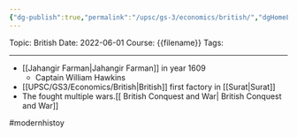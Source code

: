 ```yaml
---
{"dg-publish":true,"permalink":"/upsc/gs-3/economics/british/","dgHomeLink":true,"dgPassFrontmatter":false}
---
```


Topic: British
Date: 2022-06-01
Course: {{filename}}
Tags: 

---



- [[Jahangir Farman|Jahangir Farman]] in year 1609 
	- Captain William Hawkins
- [[UPSC/GS3/Economics/British|British]] first factory in [[Surat|Surat]]
- The fought multiple wars.[[ British Conquest and War| British Conquest and War]]


#modernhistoy